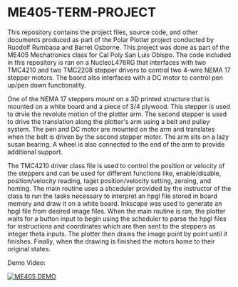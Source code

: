 # ME405-TERM-PROJECT
This repository contains the project files, source code, and other documents produced as part of the Polar Plotter project conducted 
by Ruodolf Rumbaoa and Barret Osborne. This project was done as part of the ME405 Mechatronics class for Cal Poly San Luis Obispo. The 
code included in this repository is ran on a NucleoL476RG that interfaces with two TMC4210 and two TMC2208 stepper drivers to control
two 4-wire NEMA 17 stepper motors. The baord also interfaces with a DC motor to control pen up/pen down functionality. 

One of the NEMA 17 steppers mount on a 3D printed structure that is mounted on a white board and a piece of 3/4 plywood. This stepper is
used to drvie the revolute motion of the plotter arm. The second stepper is used to drive the translation along the plotter's arm using a
belt and pulley system. The pen and DC motor are mounted on the arm and translates when the belt is driven by the second stepper motor. 
The arm sits on a lazy susan bearing. A wheel is also connected to the end of the arm to provide additional support. 

The TMC4210 driver class file is used to control the position or velocity of the steppers and can be
used for different functions like, enable/disable, position/velocity reading, taget position/velocity setting, zeroing, and homing. The
main routine uses a shceduler provided by the instructor of the class to run the tasks necessary to interpret an hpgl file stored in
board memory and draw it on a white board. Inkscape was used to generate an hpgl file from desired image files. When the main routine
is ran, the plotter waits for a button input to begin using the scheduler to parse the hpgl files for instructions and coordinates
which are then sent to the steppers as integer theta inputs. The plotter then draws the image point by point until it finishes. Finally,
when the drawing is finished the motors home to their original states. 

Demo Video:

[![ME405 DEMO](http://img.youtube.com/vi/i4va4gdoDfE/0.jpg)](http://www.youtube.com/watch?v=i4va4gdoDfE "ME405 POLAR PLOTTER DEMO")
